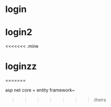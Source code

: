 # login
# login2

<<<<<<< .mine

# loginzz

=======

asp net core + entity framework~

>>>>>>> .theirs
